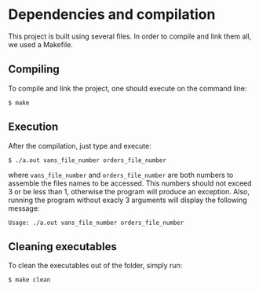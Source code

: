 # Dependencies and compilation

This project is built using several files. In order to compile and link them all, we used a Makefile. 

## Compiling
To compile and link the project, one should execute on the command line:

`$ make`

## Execution
After the compilation, just type and execute: 

`$ ./a.out vans_file_number orders_file_number`

where `vans_file_number` and `orders_file_number` are both numbers to assemble the files names to be accessed. This numbers should not exceed 3 or be less than 1, otherwise the program will produce an exception. 
Also, running the program without exacly 3 arguments will display the following message:

`Usage: ./a.out vans_file_number orders_file_number`

## Cleaning executables
To clean the executables out of the folder, simply run: 

`$ make clean`
